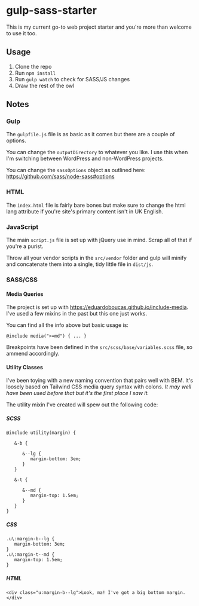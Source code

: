 # gulp-sass-starter
This is my current go-to web project starter and you're more than welcome to use it too.

## Usage
1. Clone the repo
2. Run `npm install`
3. Run `gulp watch` to check for SASS/JS changes
4. Draw the rest of the owl

## Notes
### Gulp
The `gulpfile.js` file is as basic as it comes but there are a couple of options. 

You can change the `outputDirectory` to whatever you like. I use this when I'm switching between WordPress and non-WordPress projects. 

You can change the `sassOptions` object as outlined here: https://github.com/sass/node-sass#options

### HTML
The `index.html` file is fairly bare bones but make sure to change the html lang attribute if you're site's primary content isn't in UK English.

### JavaScript
The main `script.js` file is set up with jQuery use in mind. Scrap all of that if you're a purist. 

Throw all your vendor scripts in the `src/vendor` folder and gulp will minify and concatenate them into a single, tidy little file in `dist/js`.

### SASS/CSS
#### Media Queries
The project is set up with https://eduardoboucas.github.io/include-media. I've used a few mixins in the past but this one just works.

You can find all the info above but basic usage is:

`@include media(">=md") { ... }`

Breakpoints have been defined in the `src/scss/base/variables.scss` file, so ammend accordingly.

#### Utility Classes
I've been toying with a new naming convention that pairs well with BEM. It's loosely based on Tailwind CSS media query syntax with colons. *It may well have been used before that but it's the first place I saw it.*

The utility mixin I've created will spew out the following code:

##### SCSS
```
@include utility(margin) {

   &-b {
   
      &--lg {
         margin-bottom: 3em;
      }
   }
   
   &-t {
   
      &--md {
         margin-top: 1.5em;
      }
   }
}
```

##### CSS
```
.u\:margin-b--lg {
   margin-bottom: 3em;
}
.u\:margin-t--md {
   margin-top: 1.5em;
}
```

##### HTML
`<div class="u:margin-b--lg">Look, ma! I've got a big bottom margin.</div>`
